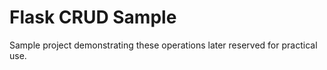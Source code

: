 # Flask CRUD Sample

Sample project demonstrating these operations later reserved for practical use.